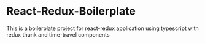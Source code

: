 # React-Redux-Boilerplate
This is a boilerplate project for react-redux application using typescript with redux thunk and time-travel components 
